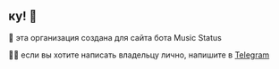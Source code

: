 ## ку! 👋

🌈 эта организация создана для сайта бота Music Status

🙋‍♀️ если вы хотите написать владельцу лично, напишите в [Telegram](https://t.me/iwishyouwerereal)

